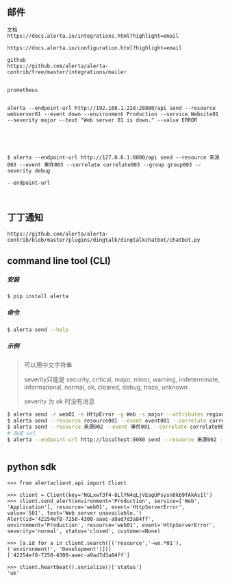 ## 邮件

```
文档
https://docs.alerta.io/integrations.html?highlight=email

https://docs.alerta.io/configuration.html?highlight=email

github
https://github.com/alerta/alerta-contrib/tree/master/integrations/mailer


prometheus


alerta --endpoint-url http://192.168.1.228:28880/api send --resource webserver01 --event down --environment Production --service Website01 --severity major --text "Web server 01 is down." --value ERROR





$ alerta --endpoint-url http://127.0.0.1:8000/api send --resource 来源003 --event 事件003 --correlate correlate003 --group group003 --severity debug

--endpoint-url



```

## 丁丁通知

```
https://github.com/alerta/alerta-contrib/blob/master/plugins/dingtalk/dingtalkchatbot/chatbot.py
```

## command line tool (CLI)

##### 安装

```bash
$ pip install alerta
```

##### 命令

```bash
$ alerta send --help
```

##### 示例

> 可以用中文字符串
>
> severity只能是 security, critical, major, minor, warning, indeterminate, informational, normal, ok, cleared, debug, trace, unknown
>
> severity 为 ok 时没有消息
>
> 

```bash
$ alerta send -r web01 -e HttpError -g Web -s major --attributes region="EU"
$ alerta send --resource resource001 --event event001 --correlate correlate001 --group group001 --severity critical
$ alerta send --resource 来源002 --event 事件001 --correlate correlate001 --group group001 --severity debug
# 指定 url
$ alerta --endpoint-url http://localhost:8080 send --resource 来源002 --event 事件001 --correlate correlate001 --group group001 --severity debug
```

```

```



## python sdk

```
>>> from alertaclient.api import Client

>>> client = Client(key='NGLxwf3f4-8LlYN4qLjVEagUPsysn0kb9fAkAs1l')
>>> client.send_alert(environment='Production', service=['Web', 'Application'], resource='web01', event='HttpServerError', value='501', text='Web server unavailable.')
Alert(id='42254ef8-7258-4300-aaec-a9ad7d3a84ff', environment='Production', resource='web01', event='HttpServerError', severity='normal', status='closed', customer=None)

>>> [a.id for a in client.search([('resource','~we.*01'), ('environment!', 'Development')])]
['42254ef8-7258-4300-aaec-a9ad7d3a84ff']

>>> client.heartbeat().serialize()['status']
'ok'
```


